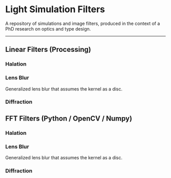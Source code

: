 # Light Simulation Filters

A repository of simulations and image filters, produced in the context of a PhD research on optics and type design.

---

## Linear Filters (Processing)

### Halation

### Lens Blur
Generalized lens blur that assumes the kernel as a disc.

### Diffraction

## FFT Filters (Python / OpenCV / Numpy)

### Halation

### Lens Blur
Generalized lens blur that assumes the kernel as a disc.

### Diffraction
